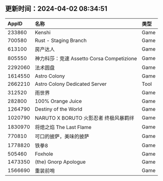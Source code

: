 ## 更新时间：2024-04-02 08:34:51
| AppID | 名称 | 类型  |
| :-------------------- | :----------------------------- | :----------- |
| 233860 | Kenshi| Game |
| 700580 | Rust - Staging Branch| Game |
| 613100 | 房产达人| Game |
| 805550 | 神力科莎：竞速 Assetto Corsa Competizione| Game |
| 2292060 | 法术圆盘| Game |
| 1614550 | Astro Colony| Game |
| 2662210 | Astro Colony Dedicated Server| Tool |
| 312520 | 雨世界| Game |
| 282800 | 100% Orange Juice| Game |
| 1264790 | Destiny of the World| Game |
| 1020790 | NARUTO X BORUTO 火影忍者 终极风暴羁绊| Game |
| 1830970 | 将熄之焰 The Last Flame| Game |
| 770810 | 可口的披萨，美味的披萨| Game |
| 1778820 | 铁拳8| Game |
| 505460 | Foxhole| Game |
| 1473350 | (the) Gnorp Apologue| Game |
| 1566690 | 重装前哨| Game |
